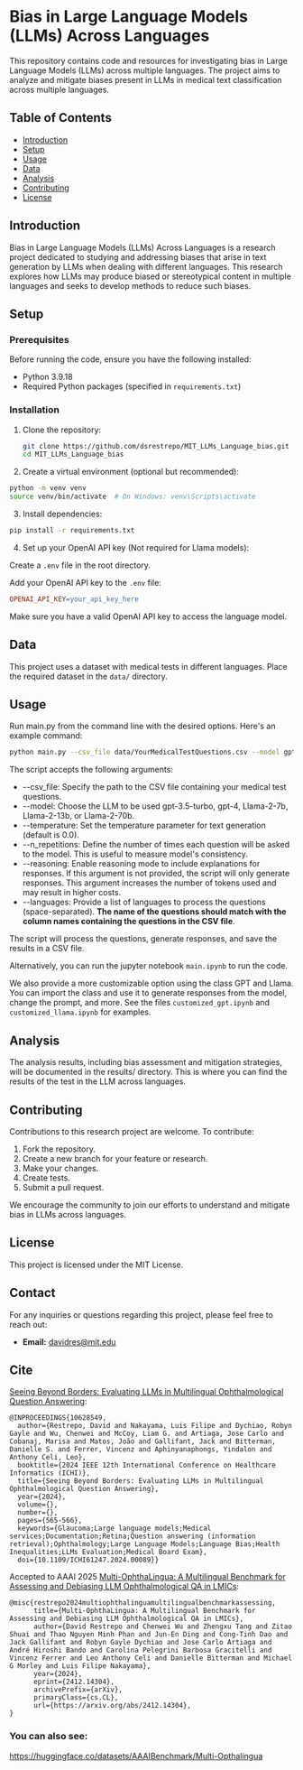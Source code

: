 # Bias in Large Language Models (LLMs) Across Languages

This repository contains code and resources for investigating bias in Large Language Models (LLMs) across multiple languages. The project aims to analyze and mitigate biases present in LLMs in medical text classification across multiple languages.

## Table of Contents

- [Introduction](#introduction)
- [Setup](#setup)
- [Usage](#usage)
- [Data](#data)
- [Analysis](#analysis)
- [Contributing](#contributing)
- [License](#license)

## Introduction

Bias in Large Language Models (LLMs) Across Languages is a research project dedicated to studying and addressing biases that arise in text generation by LLMs when dealing with different languages. This research explores how LLMs may produce biased or stereotypical content in multiple languages and seeks to develop methods to reduce such biases.

## Setup

### Prerequisites

Before running the code, ensure you have the following installed:

- Python 3.9.18
- Required Python packages (specified in `requirements.txt`)

### Installation

1. Clone the repository:

   ```bash
   git clone https://github.com/dsrestrepo/MIT_LLMs_Language_bias.git
   cd MIT_LLMs_Language_bias
    ```


2. Create a virtual environment (optional but recommended):

```bash
python -m venv venv
source venv/bin/activate  # On Windows: venv\Scripts\activate
```

3. Install dependencies:

```bash
pip install -r requirements.txt
```


4. Set up your OpenAI API key (Not required for Llama models):

Create a `.env` file in the root directory.

Add your OpenAI API key to the `.env` file:

```makefile
OPENAI_API_KEY=your_api_key_here
```

Make sure you have a valid OpenAI API key to access the language model.

## Data
This project uses a dataset with medical tests in different languages. Place the required dataset in the `data/` directory.

## Usage

Run main.py from the command line with the desired options. Here's an example command:

```bash
python main.py --csv_file data/YourMedicalTestQuestions.csv --model gpt-3.5-turbo --temperature 0.5 --n_repetitions 3 --reasoning --languages english portuguese french
```

The script accepts the following arguments:

- --csv_file: Specify the path to the CSV file containing your medical test questions.
- --model: Choose the LLM to be used gpt-3.5-turbo, gpt-4, Llama-2-7b, Llama-2-13b, or Llama-2-70b.
- --temperature: Set the temperature parameter for text generation (default is 0.0).
- --n_repetitions: Define the number of times each question will be asked to the model. This is useful to measure model's consistency.
- --reasoning: Enable reasoning mode to include explanations for responses. If this argument is not provided, the script will only generate responses. This argument increases the number of tokens used and may result in higher costs.
- --languages: Provide a list of languages to process the questions (space-separated). **The name of the questions should match with the column names containing the questions in the CSV file**.

The script will process the questions, generate responses, and save the results in a CSV file.

Alternatively, you can run the jupyter notebook `main.ipynb` to run the code.


We also provide a more customizable option using the class GPT and Llama. You can import the class and use it to generate responses from the model, change the prompt, and more. See the files `customized_gpt.ipynb` and `customized_llama.ipynb` for examples.


## Analysis
The analysis results, including bias assessment and mitigation strategies, will be documented in the results/ directory. This is where you can find the results of the test in the LLM across languages.

## Contributing
Contributions to this research project are welcome. To contribute:

1. Fork the repository.
2. Create a new branch for your feature or research.
3. Make your changes.
4. Create tests.
5. Submit a pull request.

We encourage the community to join our efforts to understand and mitigate bias in LLMs across languages.

## License
This project is licensed under the MIT License.

## Contact

For any inquiries or questions regarding this project, please feel free to reach out:

- **Email:** davidres@mit.edu

## Cite

[Seeing Beyond Borders: Evaluating LLMs in Multilingual Ophthalmological Question Answering](https://ieeexplore.ieee.org/abstract/document/10628549):

```
@INPROCEEDINGS{10628549,
  author={Restrepo, David and Nakayama, Luis Filipe and Dychiao, Robyn Gayle and Wu, Chenwei and McCoy, Liam G. and Artiaga, Jose Carlo and Cobanaj, Marisa and Matos, João and Gallifant, Jack and Bitterman, Danielle S. and Ferrer, Vincenz and Aphinyanaphongs, Yindalon and Anthony Celi, Leo},
  booktitle={2024 IEEE 12th International Conference on Healthcare Informatics (ICHI)}, 
  title={Seeing Beyond Borders: Evaluating LLMs in Multilingual Ophthalmological Question Answering}, 
  year={2024},
  volume={},
  number={},
  pages={565-566},
  keywords={Glaucoma;Large language models;Medical services;Documentation;Retina;Question answering (information retrieval);Ophthalmology;Large Language Models;Language Bias;Health Inequalities;LLMs Evaluation;Medical Board Exam},
  doi={10.1109/ICHI61247.2024.00089}}
```

Accepted to AAAI 2025
[Multi-OphthaLingua: A Multilingual Benchmark for Assessing and Debiasing LLM Ophthalmological QA in LMICs](https://arxiv.org/abs/2412.14304):
```
@misc{restrepo2024multiophthalinguamultilingualbenchmarkassessing,
      title={Multi-OphthaLingua: A Multilingual Benchmark for Assessing and Debiasing LLM Ophthalmological QA in LMICs}, 
      author={David Restrepo and Chenwei Wu and Zhengxu Tang and Zitao Shuai and Thao Nguyen Minh Phan and Jun-En Ding and Cong-Tinh Dao and Jack Gallifant and Robyn Gayle Dychiao and Jose Carlo Artiaga and André Hiroshi Bando and Carolina Pelegrini Barbosa Gracitelli and Vincenz Ferrer and Leo Anthony Celi and Danielle Bitterman and Michael G Morley and Luis Filipe Nakayama},
      year={2024},
      eprint={2412.14304},
      archivePrefix={arXiv},
      primaryClass={cs.CL},
      url={https://arxiv.org/abs/2412.14304}, 
}
```

### You can also see:
https://huggingface.co/datasets/AAAIBenchmark/Multi-Opthalingua
